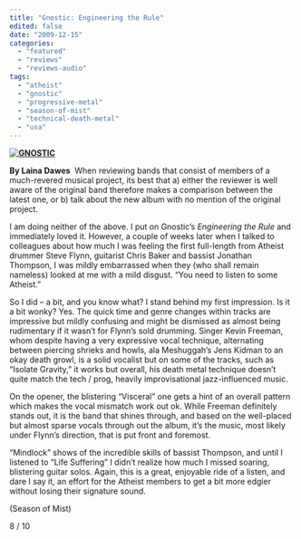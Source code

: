 ```yaml
---
title: "Gnostic: Engineering the Rule"
edited: false
date: "2009-12-15"
categories:
  - "featured"
  - "reviews"
  - "reviews-audio"
tags:
  - "atheist"
  - "gnostic"
  - "progressive-metal"
  - "season-of-mist"
  - "technical-death-metal"
  - "usa"
---
```


**[![GNOSTIC](http://www.hellbound.ca/wp-content/uploads/2009/12/GNOSTIC.jpg "GNOSTIC")](http://www.hellbound.ca/wp-content/uploads/2009/12/GNOSTIC.jpg)**

**By Laina Dawes**  When reviewing bands that consist of members of a much-revered musical project, its best that a) either the reviewer is well aware of the original band therefore makes a comparison between the latest one, or b) talk about the new album with no mention of the original project.

I am doing neither of the above. I put on Gnostic’s _Engineering the Rule_ and immediately loved it. However, a couple of weeks later when I talked to colleagues about how much I was feeling the first full-length from Atheist drummer Steve Flynn, guitarist Chris Baker and bassist Jonathan Thompson, I was mildly embarrassed when they (who shall remain nameless) looked at me with a mild disgust. “You need to listen to some Atheist.”

So I did – a bit, and you know what? I stand behind my first impression. Is it a bit wonky? Yes. The quick time and genre changes within tracks are impressive but mildly confusing and might be dismissed as almost being rudimentary if it wasn’t for Flynn’s sold drumming. Singer Kevin Freeman, whom despite having a very expressive vocal technique, alternating between piercing shrieks and howls, ala Meshuggah’s Jens Kidman to an okay death growl, is a solid vocalist but on some of the tracks, such as “Isolate Gravity,” it works but overall, his death metal technique doesn’t quite match the tech / prog, heavily improvisational jazz-influenced music.

On the opener, the blistering “Visceral” one gets a hint of an overall pattern which makes the vocal mismatch work out ok. While Freeman definitely stands out, it is the band that shines through, and based on the well-placed but almost sparse vocals through out the album, it’s the music, most likely under Flynn’s direction, that is put front and foremost.

“Mindlock” shows of the incredible skills of bassist Thompson, and until I listened to “Life Suffering” I didn’t realize how much I missed soaring, blistering guitar solos. Again, this is a great, enjoyable ride of a listen, and dare I say it, an effort for the Atheist members to get a bit more edgier without losing their signature sound.

(Season of Mist)

8 / 10
